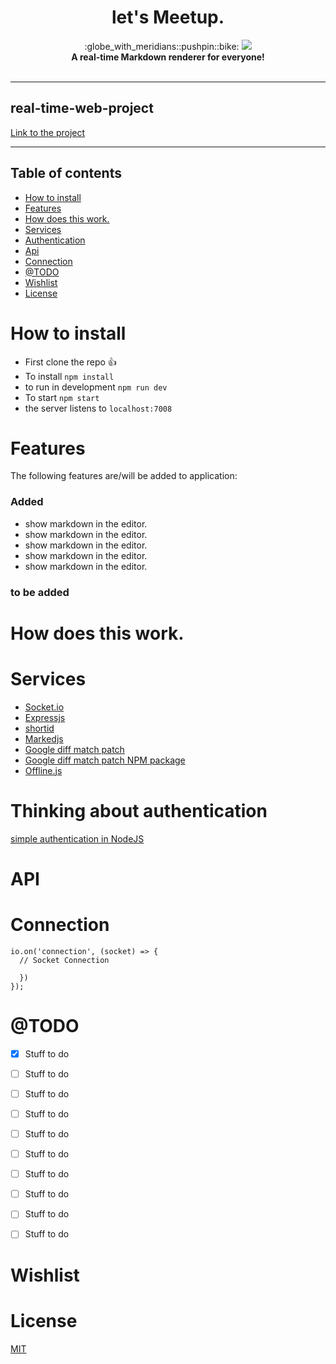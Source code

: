 <h1 align="center">let's Meetup.</h1>

<div align="center">
  :globe_with_meridians::pushpin::bike: <img src="https://img.shields.io/badge/webdesign-building-yellow.svg">
</div>
<div align="center">
  <strong>A real-time Markdown renderer for everyone!</strong>
</div>
<br />

---

## real-time-web-project

[Link to the project](#)

---

## Table of contents

- [How to install](#How-to-install)
- [Features](#Features)
- [How does this work.](#How-does-this-work.)
- [Services](#Services)
- [Authentication](#Thinking-about-authentication)
- [Api](#API)
- [Connection](#Connection)
- [@TODO](#@TODO)
- [Wishlist](#Wishlist)
- [License](#License)

# How to install

- First clone the repo :thumbsup:
- To install `npm install`
- to run in development `npm run dev`
- To start `npm start`
- the server listens to `localhost:7008`

# Features
The following features are/will be added to application:

### Added
* show markdown in the editor.
* show markdown in the editor.
* show markdown in the editor.
* show markdown in the editor.
* show markdown in the editor.

### to be added

# How does this work.

# Services

- [Socket.io](https://socket.io/)
- [Expressjs](https://expressjs.com/)
- [shortid](https://github.com/dylang/shortid)
- [Markedjs](https://github.com/markedjs/marked)
- [Google diff match patch](https://github.com/google/diff-match-patch)
- [Google diff match patch NPM package](https://github.com/JackuB/diff-match-patch)
- [Offline.js](https://github.hubspot.com/offline/docs/welcome/)

# Thinking about authentication

[simple authentication in NodeJS](https://danialk.github.io/blog/2013/02/20/simple-authentication-in-nodejs/)

<!-- What external data source is featured in your project and what are its properties 🌠 -->

# API

# Connection

```
io.on('connection', (socket) => {
  // Socket Connection

  })
});
```

<!-- Where do the 0️⃣s and 1️⃣s live in your project? What db system are you using?-->

# @TODO

<!-- Maybe a checklist of done stuff and stuff still on your wishlist? ✅ -->
* [x] Stuff to do
* [ ] Stuff to do
* [ ] Stuff to do
* [ ] Stuff to do
* [ ] Stuff to do
* [ ] Stuff to do
* [ ] Stuff to do
* [ ] Stuff to do
* [ ] Stuff to do
* [ ] Stuff to do


# Wishlist


# License
<!-- How about a license here? 📜 (or is it a licence?) 🤷 -->



[MIT](https://opensource.org/licenses/MIT)
